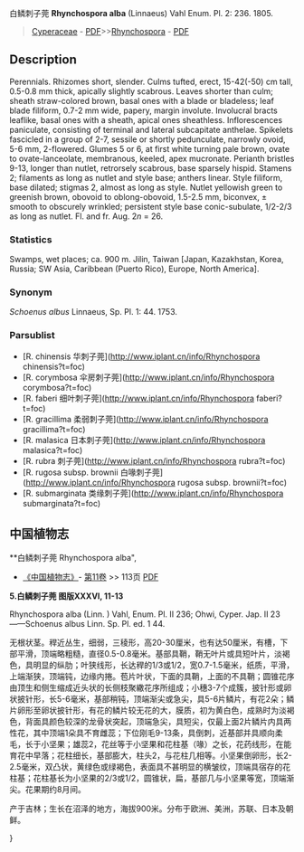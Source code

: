 白鳞刺子莞 **Rhynchospora alba** (Linnaeus) Vahl Enum. Pl. 2: 236. 1805.

> [Cyperaceae](http://www.iplant.cn/info/Cyperaceae?t=foc) - [PDF](http://www.iplant.cn/foc/pdf/Cyperaceae.pdf)>>[Rhynchospora](http://www.iplant.cn/info/Rhynchospora?t=foc) - [PDF](http://www.iplant.cn/foc/pdf/Rhynchospora.pdf)

## Description

Perennials. Rhizomes short, slender. Culms tufted, erect, 15-42(-50) cm tall, 0.5-0.8 mm thick, apically slightly scabrous. Leaves shorter than culm; sheath straw-colored brown, basal ones with a blade or bladeless; leaf blade filiform, 0.7-2 mm wide, papery, margin involute. Involucral bracts leaflike, basal ones with a sheath, apical ones sheathless. Inflorescences paniculate, consisting of terminal and lateral subcapitate anthelae. Spikelets fascicled in a group of 2-7, sessile or shortly pedunculate, narrowly ovoid, 5-6 mm, 2-flowered. Glumes 5 or 6, at first white turning pale brown, ovate to ovate-lanceolate, membranous, keeled, apex mucronate. Perianth bristles 9-13, longer than nutlet, retrorsely scabrous, base sparsely hispid. Stamens 2; filaments as long as nutlet and style base; anthers linear. Style filiform, base dilated; stigmas 2, almost as long as style. Nutlet yellowish green to greenish brown, obovoid to oblong-obovoid, 1.5-2.5 mm, biconvex, ± smooth to obscurely wrinkled; persistent style base conic-subulate, 1/2-2/3 as long as nutlet. Fl. and fr. Aug. 2*n* = 26.

### Statistics
Swamps, wet places; ca. 900 m. Jilin, Taiwan [Japan, Kazakhstan, Korea, Russia; SW Asia, Caribbean (Puerto Rico), Europe, North America].

### Synonym
*Schoenus albus* Linnaeus, Sp. Pl. 1: 44. 1753.

### Parsublist

* [R.  chinensis  华刺子莞](http://www.iplant.cn/info/Rhynchospora chinensis?t=foc)
* [R.  corymbosa  伞房刺子莞](http://www.iplant.cn/info/Rhynchospora corymbosa?t=foc)
* [R.  faberi  细叶刺子莞](http://www.iplant.cn/info/Rhynchospora faberi?t=foc)
* [R.  gracillima  柔弱刺子莞](http://www.iplant.cn/info/Rhynchospora gracillima?t=foc)
* [R.  malasica  日本刺子莞](http://www.iplant.cn/info/Rhynchospora malasica?t=foc)
* [R.  rubra  刺子莞](http://www.iplant.cn/info/Rhynchospora rubra?t=foc)
* [R.  rugosa subsp. brownii  白喙刺子莞](http://www.iplant.cn/info/Rhynchospora rugosa subsp. brownii?t=foc)
* [R.  submarginata  类缘刺子莞](http://www.iplant.cn/info/Rhynchospora submarginata?t=foc)

## 中国植物志

**白鳞刺子莞 Rhynchospora alba",

* [《中国植物志》](http://www.iplant.cn/frps)- [第11卷](http://www.iplant.cn/frps/vol/11) >> 113页 [PDF](http://www.iplant.cn/frps/pdf/11/113.pdf)


**5.白鳞刺子莞 图版XXXVI, 11-13**

Rhynchospora alba (Linn. ) Vahl, Enum. Pl. II 236; Ohwi, Cyper. Jap. II 23——Schoenus albus Linn. Sp. Pl. ed. 1 44.

无根状茎。稈近丛生，细弱，三稜形，高20-30厘米，也有达50厘米，有槽，下部平滑，顶端略粗糙，直径0.5-0.8毫米。基部具鞘，鞘无叶片或具短叶片，淡褐色，具明显的纵肋；叶狭线形，长达稈的1/3或1/2，宽0.7-1.5毫米，纸质，平滑，上端渐狭，顶端钝，边缘内捲。苞片叶状，下面的具鞘，上面的不具鞘；圆锥花序由顶生和侧生缩成近头状的长侧枝聚繖花序所组成；小穗3-7个成簇，披针形或卵状披针形，长5-6毫米，基部稍钝，顶端渐尖或急尖，具5-6片鳞片，有花2朵；鳞片卵形至卵状披针形，有花的鳞片较无花的大，膜质，初为黄白色，成熟时为淡褐色，背面具颜色较深的龙骨状突起，顶端急尖，具短尖，仅最上面2片鳞片内具两性花，其中顶端1朵具不育雌蕊；下位刚毛9-13条，具倒刺，近基部并具顺向柔毛，长于小坚果；雄蕊2，花丝等于小坚果和花柱基（喙）之长，花药线形，在能育花中早落；花柱细长，基部膨大，柱头2，与花柱几相等。小坚果倒卵形，长2-2.5毫米，双凸状，黄绿色或绿褐色，表面具不甚明显的横皱纹，顶端具宿存的花柱基；花柱基长为小坚果的2/3或1/2，圆锥状，扁，基部几与小坚果等宽，顶端渐尖。花果期约8月间。

产于吉林；生长在沼泽的地方，海拔900米。分布于欧洲、美洲，苏联、日本及朝鲜。

}